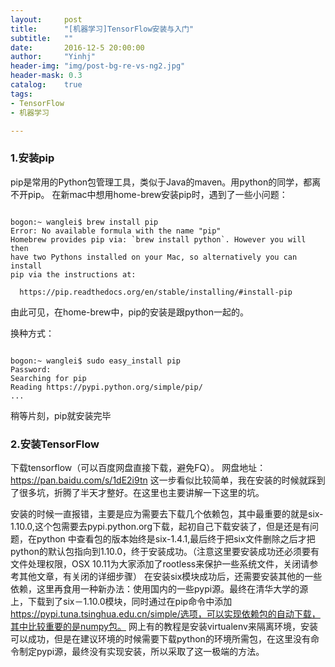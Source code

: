 ```yaml
---
layout:     post
title:      "[机器学习]TensorFlow安装与入门"
subtitle:   ""
date:       2016-12-5 20:00:00
author:     "Yinhj"
header-img: "img/post-bg-re-vs-ng2.jpg"
header-mask: 0.3
catalog:    true
tags:
- TensorFlow
- 机器学习

---
```


### 1.安装pip
pip是常用的Python包管理工具，类似于Java的maven。用python的同学，都离不开pip。 
在新mac中想用home-brew安装pip时，遇到了一些小问题：

<pre><code>
bogon:~ wanglei$ brew install pip
Error: No available formula with the name "pip"
Homebrew provides pip via: `brew install python`. However you will then
have two Pythons installed on your Mac, so alternatively you can install
pip via the instructions at:

  https://pip.readthedocs.org/en/stable/installing/#install-pip
</code></pre>

由此可见，在home-brew中，pip的安装是跟python一起的。

换种方式：

<pre><code>
bogon:~ wanglei$ sudo easy_install pip
Password:
Searching for pip
Reading https://pypi.python.org/simple/pip/
...
</code></pre>

稍等片刻，pip就安装完毕



### 2.安装TensorFlow

下载tensorflow（可以百度网盘直接下载，避免FQ）。 网盘地址： 
https://pan.baidu.com/s/1dE2i9tn
这一步看似比较简单，我在安装的时候就踩到了很多坑，折腾了半天才整好。在这里也主要讲解一下这里的坑。

安装的时候一直报错，主要是应为需要去下载几个依赖包，其中最重要的就是six-1.10.0,这个包需要去pypi.python.org下载，起初自己下载安装了，但是还是有问题，在python 
中查看包的版本始终是six-1.4.1,最后终于把six文件删除之后才把python的默认包指向到1.10.0，终于安装成功。（注意这里要安装成功还必须要有文件处理权限，OSX 
10.11为大家添加了rootless来保护一些系统文件，关闭请参考其他文章，有关闭的详细步骤）
在安装six模块成功后，还需要安装其他的一些依赖，这里再食用一种新办法：使用国内的一些pypi源。最终在清华大学的源上，下载到了six－1.10.0模块，同时通过在pip命令中添加 
https://pypi.tuna.tsinghua.edu.cn/simple/选项，可以实现依赖包的自动下载，其中比较重要的是numpy包。
网上有的教程是安装virtualenv来隔离环境，安装可以成功，但是在建议环境的时候需要下载python的环境所需包，在这里没有命令制定pypi源，最终没有实现安装，所以采取了这一极端的方法。
